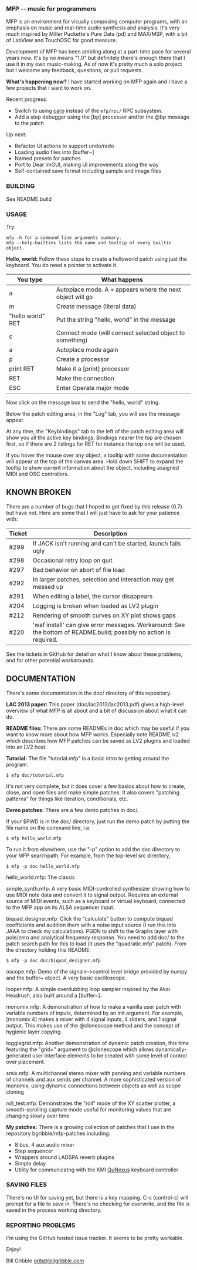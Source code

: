 ### MFP -- music for programmers

MFP is an environment for visually composing computer programs, with
an emphasis on music and real-time audio synthesis and analysis.  It's
very much inspired by Miller Puckette's Pure Data (pd) and MAX/MSP,
with a bit of LabView and TouchOSC for good measure.

Development of MFP has been ambling along at a part-time pace for
several years now.  It's by no means "1.0" but definitely there's
enough there that I use it in my own music-making.  As of now
it's pretty much a solo project but I welcome any feedback,
questions, or pull requests.

**What's happening now?** I have started working on MFP again and
I have a few projects that I want to work on.

Recent progress:
* Switch to using [carp](https://github.com/bgribble/carp)
instead of the `mfp/rpc/` RPC subsystem.
* Add a step debugger using the [bp] processor and/or the
@bp message to the patch

Up next:
* Refactor UI actions to support undo/redo
* Loading audio files into [buffer~]
* Named presets for patches
* Port to Dear ImGUI, making UI improvements along the way
* Self-contained save format including sample and image files

### BUILDING

See README.build

### USAGE

Try:

    mfp -h for a command line arguments summary.
    mfp --help-builtins lists the name and tooltip of every builtin object.


**Hello, world:** Follow these steps to create a helloworld patch
using just the keyboard.  You do need a pointer to activate it.

You type | What happens
---------|----------------
a | Autoplace mode.  A + appears where the next object will go
m | Create message (literal data)
"hello world" RET| Put the string "hello, world" in the message
c | Connect mode (will connect selected object to something)
a | Autoplace mode again
p | Create a processor
print RET | Make it a [print] processor
RET | Make the connection
ESC | Enter Operate major mode

Now click on the message box to send the "hello, world" string.

Below the patch editing area, in the "Log" tab, you will see the message
appear.

At any time, the "Keybindings" tab to the left of the patch editing area
will show you all the active key bindings.  Bindings nearer the top are
chosen first, so if there are 2 listings for RET for instance the top one will
be used.

If you hover the mouse over any object, a tooltip with some
documentation will appear at the top of the canvas area.  Hold down
SHIFT to expand the tooltip to show current information about the
object, including assigned MIDI and OSC controllers.

## KNOWN BROKEN

There are a number of bugs that I hoped to get fixed by this
release (0.7) but have not.  Here are some that I will just have
to ask for your patience with:

Ticket | Description
-------| --------------
 #299 | If JACK isn't running and can't be started, launch fails ugly
 #298 | Occasional retry loop on quit
 #297 | Bad behavior on abort of file load 
 #292 | In larger patches, selection and interaction may get messed up
 #291 | When editing a label, the cursor disappears
 #204 | Logging is broken when loaded as LV2 plugin
 #212 | Rendering of smooth curves on XY plot shows gaps
 #220 | 'waf install' can give error messages. Workaround: See the bottom of README.build; possibly no action is required.

See the tickets in GitHub for detail on what I know about these problems, and for
other potential workarounds.

## DOCUMENTATION

There's some documentation in the doc/ directory of this
repository.

**LAC 2013 paper:** This paper (doc/lac2013/lac2013.pdf) gives a
high-level overview of what MFP is all about and a bit of
discussion about what it can do.

**README files:** There are some READMEs in doc which may be
useful if you want to know more about how MFP works.  Especially
note README.lv2 which describes how MFP patches can be saved as
LV2 plugins and loaded into an LV2 host.

**Tutorial:**  The file "tutorial.mfp" is a basic intro to
getting around the program.

    $ mfp doc/tutorial.mfp

It's not very complete, but it does cover a few basics about how
to create, close, and open files and make simple patches.  It also covers
"patching patterns" for things like iteration, conditionals, etc.

**Demo patches:** There are a few demo patches in doc/.

If your $PWD is in the doc/ directory, just run the demo patch by putting
the file name on the command line, i.e.

    $ mfp hello_world.mfp

To run it from elsewhere, use the "-p" option to add the doc directory
to your MFP searchpath.  For example, from the top-level src
directory,

    $ mfp -p doc hello_world.mfp


hello_world.mfp:  The classic

simple_synth.mfp: A very basic MIDI-controlled synthesizer showing how to
use MIDI note data and convert it to signal output.  Requires an external
source of MIDI events, such as a keyboard or virtual keyboard, connected to the
MFP app on its ALSA sequencer input.

biquad_designer.mfp:  Click the "calculate" button to compute
biquad coefficients and audition them with a noise input source
(I run this into JAAA to check my calculations).  PGDN to shift
to the Graphs layer with pole/zero and analytical frequency
response.  You need to add doc/ to the patch search path for this
to load (it uses the "quadratic.mfp" patch).  From the directory
holding this README:

    $ mfp -p doc doc/biquad_designer.mfp

oscope.mfp: Demo of the signal<-->control level bridge provided by
numpy and the buffer~ object.  A very basic oscilloscope.

looper.mfp: A simple overdubbing loop sampler inspired by the Akai
Headrush, also built around a [buffer~].

monomix.mfp: A demonstration of how to make a vanilla user patch with
variable numbers of inputs, determined by an init argument.  For
example, [monomix 4] makes a mixer with 4 signal inputs, 4 sliders,
and 1 signal output.  This makes use of the @clonescope method and the
concept of hygienic layer copying.

togglegrid.mfp: Another demonstration of dynamic patch creation,
this time featuring the "grid=" argument to @clonescope which
allows dynamically-generated user interface elements to be
created with some level of control over placement.

smix.mfp: A multichannel stereo mixer with panning and variable numbers of
channels and aux sends per channel.  A more sophisticated version of monomix,
using dynamic connections between objects as well as scope cloning

roll_test.mfp: Demonstrates the "roll" mode of the XY scatter
plotter, a smooth-scrolling capture mode useful for monitoring values
that are changing slowly over time

**My patches:** There is a growing collection of patches that I
use in the repository bgribble/mfp-patches including:

 * 8 bus, 4 aux audio mixer
 * Step sequencer
 * Wrappers around LADSPA reverb plugins
 * Simple delay
 * Utility for communicatng with the KMI
   [QuNexus](https://www.keithmcmillen.com/products/qunexus/)
   keyboard controller

### SAVING FILES

There's no UI for saving yet, but there is a key mapping.
C-s (control-s) will prompt for a file to save in.  There's no checking for
overwrite, and the file is saved in the process working directory.

### REPORTING PROBLEMS

I'm using the GitHub hosted issue tracker.  It seems to be pretty
workable.

Enjoy!

Bill Gribble <grib@billgribble.com>

